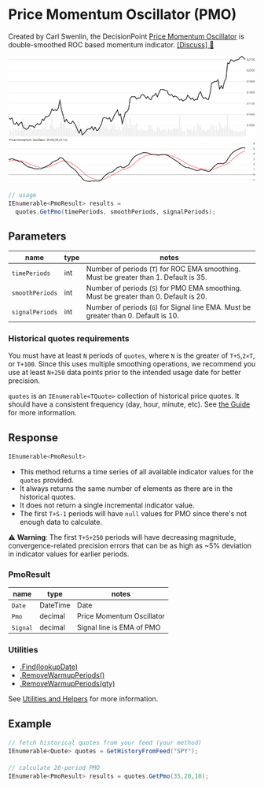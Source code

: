 # Price Momentum Oscillator (PMO)

Created by Carl Swenlin, the DecisionPoint [Price Momentum Oscillator](https://school.stockcharts.com/doku.php?id=technical_indicators:dppmo) is double-smoothed ROC based momentum indicator.
[[Discuss] :speech_balloon:](https://github.com/DaveSkender/Stock.Indicators/discussions/244 "Community discussion about this indicator")

![image](chart.png)

```csharp
// usage
IEnumerable<PmoResult> results =
  quotes.GetPmo(timePeriods, smoothPeriods, signalPeriods);
```

## Parameters

| name | type | notes
| -- |-- |--
| `timePeriods` | int | Number of periods (`T`) for ROC EMA smoothing.  Must be greater than 1.  Default is 35.
| `smoothPeriods` | int | Number of periods (`S`) for PMO EMA smoothing.  Must be greater than 0.  Default is 20.
| `signalPeriods` | int | Number of periods (`G`) for Signal line EMA.  Must be greater than 0.  Default is 10.

### Historical quotes requirements

You must have at least `N` periods of `quotes`, where `N` is the greater of `T+S`,`2×T`, or `T+100`.  Since this uses multiple smoothing operations, we recommend you use at least `N+250` data points prior to the intended usage date for better precision.

`quotes` is an `IEnumerable<TQuote>` collection of historical price quotes.  It should have a consistent frequency (day, hour, minute, etc).  See [the Guide](../../docs/GUIDE.md#historical-quotes) for more information.

## Response

```csharp
IEnumerable<PmoResult>
```

- This method returns a time series of all available indicator values for the `quotes` provided.
- It always returns the same number of elements as there are in the historical quotes.
- It does not return a single incremental indicator value.
- The first `T+S-1` periods will have `null` values for PMO since there's not enough data to calculate.

:warning: **Warning**: The first `T+S+250` periods will have decreasing magnitude, convergence-related precision errors that can be as high as ~5% deviation in indicator values for earlier periods.

### PmoResult

| name | type | notes
| -- |-- |--
| `Date` | DateTime | Date
| `Pmo` | decimal | Price Momentum Oscillator
| `Signal` | decimal | Signal line is EMA of PMO

### Utilities

- [.Find(lookupDate)](../../docs/UTILITIES.md#find-indicator-result-by-date)
- [.RemoveWarmupPeriods()](../../docs/UTILITIES.md#remove-warmup-periods)
- [.RemoveWarmupPeriods(qty)](../../docs/UTILITIES.md#remove-warmup-periods)

See [Utilities and Helpers](../../docs/UTILITIES.md#content) for more information.

## Example

```csharp
// fetch historical quotes from your feed (your method)
IEnumerable<Quote> quotes = GetHistoryFromFeed("SPY");

// calculate 20-period PMO
IEnumerable<PmoResult> results = quotes.GetPmo(35,20,10);
```

